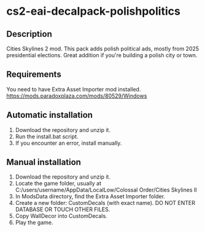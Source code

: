 # cs2-eai-decalpack-polishpolitics

## Description
Cities Skylines 2 mod. This pack adds polish political ads, mostly from 2025 presidential elections. Great addition if you're building a polish city or town.

## Requirements
You need to have Extra Asset Importer mod installed. https://mods.paradoxplaza.com/mods/80529/Windows

## Automatic installation
  1. Download the repository and unzip it.
  2. Run the install.bat script.
  3. If you encounter an error, install manually.

## Manual installation
  1. Download the repository and unzip it.
  2. Locate the game folder, usually at C:/users/username/AppData/LocalLow/Colossal Order/Cities Skylines II
  3. In ModsData directory, find the Extra Asset Importer folder.
  4. Create a new folder: CustomDecals (with exact name). DO NOT ENTER DATABASE OR TOUCH OTHER FILES.
  5. Copy WallDecor into CustomDecals.
  6. Play the game.

